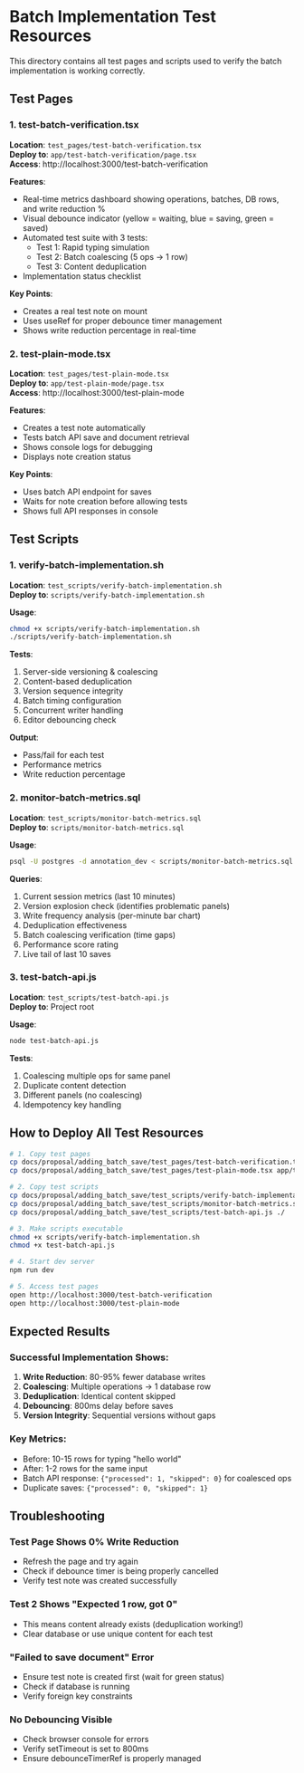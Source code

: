 # Batch Implementation Test Resources

This directory contains all test pages and scripts used to verify the batch implementation is working correctly.

## Test Pages

### 1. test-batch-verification.tsx
**Location**: `test_pages/test-batch-verification.tsx`  
**Deploy to**: `app/test-batch-verification/page.tsx`  
**Access**: http://localhost:3000/test-batch-verification

**Features**:
- Real-time metrics dashboard showing operations, batches, DB rows, and write reduction %
- Visual debounce indicator (yellow = waiting, blue = saving, green = saved)
- Automated test suite with 3 tests:
  - Test 1: Rapid typing simulation
  - Test 2: Batch coalescing (5 ops → 1 row)
  - Test 3: Content deduplication
- Implementation status checklist

**Key Points**:
- Creates a real test note on mount
- Uses useRef for proper debounce timer management
- Shows write reduction percentage in real-time

### 2. test-plain-mode.tsx
**Location**: `test_pages/test-plain-mode.tsx`  
**Deploy to**: `app/test-plain-mode/page.tsx`  
**Access**: http://localhost:3000/test-plain-mode

**Features**:
- Creates a test note automatically
- Tests batch API save and document retrieval
- Shows console logs for debugging
- Displays note creation status

**Key Points**:
- Uses batch API endpoint for saves
- Waits for note creation before allowing tests
- Shows full API responses in console

## Test Scripts

### 1. verify-batch-implementation.sh
**Location**: `test_scripts/verify-batch-implementation.sh`  
**Deploy to**: `scripts/verify-batch-implementation.sh`

**Usage**:
```bash
chmod +x scripts/verify-batch-implementation.sh
./scripts/verify-batch-implementation.sh
```

**Tests**:
1. Server-side versioning & coalescing
2. Content-based deduplication
3. Version sequence integrity
4. Batch timing configuration
5. Concurrent writer handling
6. Editor debouncing check

**Output**: 
- Pass/fail for each test
- Performance metrics
- Write reduction percentage

### 2. monitor-batch-metrics.sql
**Location**: `test_scripts/monitor-batch-metrics.sql`  
**Deploy to**: `scripts/monitor-batch-metrics.sql`

**Usage**:
```bash
psql -U postgres -d annotation_dev < scripts/monitor-batch-metrics.sql
```

**Queries**:
1. Current session metrics (last 10 minutes)
2. Version explosion check (identifies problematic panels)
3. Write frequency analysis (per-minute bar chart)
4. Deduplication effectiveness
5. Batch coalescing verification (time gaps)
6. Performance score rating
7. Live tail of last 10 saves

### 3. test-batch-api.js
**Location**: `test_scripts/test-batch-api.js`  
**Deploy to**: Project root

**Usage**:
```bash
node test-batch-api.js
```

**Tests**:
1. Coalescing multiple ops for same panel
2. Duplicate content detection
3. Different panels (no coalescing)
4. Idempotency key handling

## How to Deploy All Test Resources

```bash
# 1. Copy test pages
cp docs/proposal/adding_batch_save/test_pages/test-batch-verification.tsx app/test-batch-verification/page.tsx
cp docs/proposal/adding_batch_save/test_pages/test-plain-mode.tsx app/test-plain-mode/page.tsx

# 2. Copy test scripts
cp docs/proposal/adding_batch_save/test_scripts/verify-batch-implementation.sh scripts/
cp docs/proposal/adding_batch_save/test_scripts/monitor-batch-metrics.sql scripts/
cp docs/proposal/adding_batch_save/test_scripts/test-batch-api.js ./

# 3. Make scripts executable
chmod +x scripts/verify-batch-implementation.sh
chmod +x test-batch-api.js

# 4. Start dev server
npm run dev

# 5. Access test pages
open http://localhost:3000/test-batch-verification
open http://localhost:3000/test-plain-mode
```

## Expected Results

### Successful Implementation Shows:
1. **Write Reduction**: 80-95% fewer database writes
2. **Coalescing**: Multiple operations → 1 database row
3. **Deduplication**: Identical content skipped
4. **Debouncing**: 800ms delay before saves
5. **Version Integrity**: Sequential versions without gaps

### Key Metrics:
- Before: 10-15 rows for typing "hello world"
- After: 1-2 rows for the same input
- Batch API response: `{"processed": 1, "skipped": 0}` for coalesced ops
- Duplicate saves: `{"processed": 0, "skipped": 1}` 

## Troubleshooting

### Test Page Shows 0% Write Reduction
- Refresh the page and try again
- Check if debounce timer is being properly cancelled
- Verify test note was created successfully

### Test 2 Shows "Expected 1 row, got 0"
- This means content already exists (deduplication working!)
- Clear database or use unique content for each test

### "Failed to save document" Error
- Ensure test note is created first (wait for green status)
- Check if database is running
- Verify foreign key constraints

### No Debouncing Visible
- Check browser console for errors
- Verify setTimeout is set to 800ms
- Ensure debounceTimerRef is properly managed